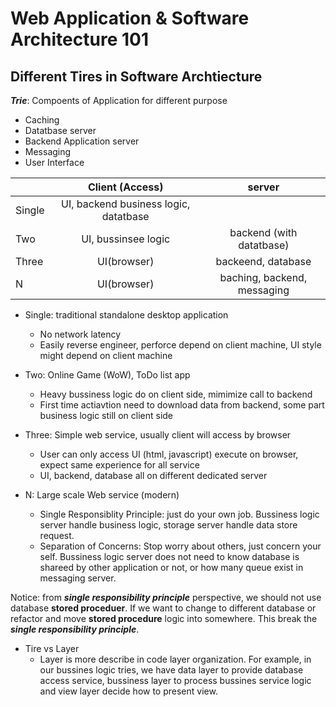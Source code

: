 # Web Application & Software Architecture 101

## Different Tires in Software Archtiecture

***Trie***: Compoents of Application for different purpose

+ Caching
+ Datatbase server
+ Backend Application server
+ Messaging
+ User Interface

|         |            Client (Access)            |          server              |
|:--------|:-------------------------------------:|:----------------------------:|
|  Single | UI, backend business logic, datatbase |                              |
|   Two   |         UI, bussinsee logic           |   backend (with datatbase)   |
|  Three  |                UI(browser)            |     backeend, database       |
|    N    |                UI(browser)            | baching, backend, messaging  |

+ Single: traditional standalone desktop application
  + No network latency
  + Easily reverse engineer, perforce depend on client machine, UI style might depend on client machine

+ Two: Online Game (WoW), ToDo list app
  + Heavy bussiness logic do on client side, mimimize call to backend
  + First time actiavtion need to download data from backend, some part business logic still on client side

+ Three: Simple web service, usually client will access by browser
  + User can only access UI (html, javascript) execute on browser, expect same experience for all service
  + UI, backend, database all on different dedicated server

+ N: Large scale Web service (modern)
  + Single Responsiblity Principle: just do your own job. Bussiness logic server handle business logic, storage server handle data store request.
  + Separation of Concerns: Stop worry about others, just concern your self. Bussiness logic server does not need to know database is shareed by other application or not, or how many queue exist in messaging server.

Notice: from ***single responsibility principle*** perspective, we should not use database **stored proceduer**. If we want to change to different database or refactor and move **stored procedure** logic into somewhere. This break the ***single responsibility principle***.

+ Tire vs Layer
  + Layer is more describe in code layer organization. For example, in our bussines logic tries, we have data layer to provide database access service, bussiness layer to process bussines service logic and view layer decide how to present view.